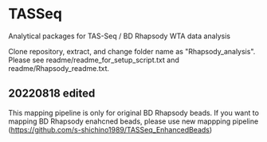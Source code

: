 # TASSeq
Analytical packages for TAS-Seq / BD Rhapsody WTA data analysis

Clone repository, extract, and change folder name as "Rhapsody_analysis".
Please see readme/readme_for_setup_script.txt and readme/Rhapsody_readme.txt.

## 20220818 edited
This mapping pipeline is only for original BD Rhapsody beads. If you want to mapping BD Rhapsody enahcned beads,
please use new mappping pipeline (https://github.com/s-shichino1989/TASSeq_EnhancedBeads)
